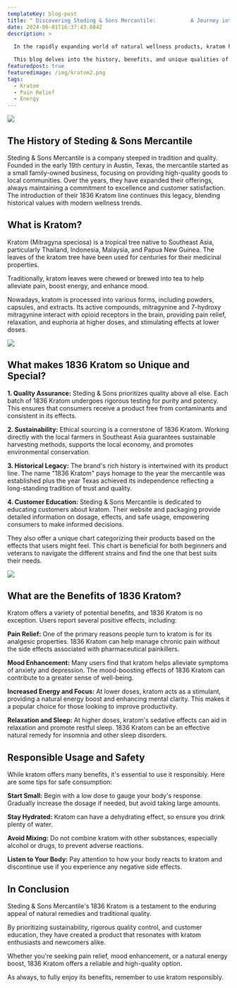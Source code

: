 ```yaml
---
templateKey: blog-post
title: " Discovering Steding & Sons Mercantile:           A Journey into 1836 Kratom"
date: 2024-06-01T16:37:43.084Z
description: >
  
  In the rapidly expanding world of natural wellness products, kratom has emerged as a significant player, and leading this trend is one of our favorite brands, Steding & Sons Mercantile, renowned for its premium product line, 1836 Kratom.

  This blog delves into the history, benefits, and unique qualities of 1836 Kratom, shedding light on why this product has garnered a loyal following.
featuredpost: true
featuredimage: /img/kratom2.png
tags:
  - Kratom
  - Pain Relief
  - Energy
---
```

![](/img/kratom2.png)

## **The History of Steding & Sons Mercantile**

Steding & Sons Mercantile is a company steeped in tradition and quality. Founded in the early 19th century in Austin, Texas, the mercantile started as a small family-owned business, focusing on providing high-quality goods to local communities. Over the years, they have expanded their offerings, always maintaining a commitment to excellence and customer satisfaction. The introduction of their 1836 Kratom line continues this legacy, blending historical values with modern wellness trends.

## **What is Kratom?**

Kratom (Mitragyna speciosa) is a tropical tree native to Southeast Asia, particularly Thailand, Indonesia, Malaysia, and Papua New Guinea. The leaves of the kratom tree have been used for centuries for their medicinal properties.

Traditionally, kratom leaves were chewed or brewed into tea to help alleviate pain, boost energy, and enhance mood.

Nowadays, kratom is processed into various forms, including powders, capsules, and extracts. Its active compounds, mitragynine and 7-hydroxy mitragynine interact with opioid receptors in the brain, providing pain relief, relaxation, and euphoria at higher doses, and stimulating effects at lower doses.

![](/img/kratom1.webp)

## **What makes 1836 Kratom so Unique and Special?**

**1. Quality Assurance:** Steding & Sons prioritizes quality above all else. Each batch of 1836 Kratom undergoes rigorous testing for purity and potency. This ensures that consumers receive a product free from contaminants and consistent in its effects.

**2. Sustainability:** Ethical sourcing is a cornerstone of 1836 Kratom. Working directly with the local farmers in Southeast Asia guarantees sustainable harvesting methods, supports the local economy, and promotes environmental conservation.

**3. Historical Legacy:** The brand's rich history is intertwined with its product line. The name "1836 Kratom" pays homage to the year the mercantile was established plus the year Texas achieved its independence reflecting a long-standing tradition of trust and quality.

**4. Customer Education:** Steding & Sons Mercantile is dedicated to educating customers about kratom. Their website and packaging provide detailed information on dosage, effects, and safe usage, empowering consumers to make informed decisions.

They also offer a unique chart categorizing their products based on the effects that users might feel. This chart is beneficial for both beginners and veterans to navigate the different strains and find the one that best suits their needs.

![](/img/kratom-card.webp)

## What are the Benefits of 1836 Kratom?

Kratom offers a variety of potential benefits, and 1836 Kratom is no exception. Users report several positive effects, including:

**Pain Relief:** One of the primary reasons people turn to kratom is for its analgesic properties. 1836 Kratom can help manage chronic pain without the side effects associated with pharmaceutical painkillers.

**Mood Enhancement:** Many users find that kratom helps alleviate symptoms of anxiety and depression. The mood-boosting effects of 1836 Kratom can contribute to a greater sense of well-being.

**Increased Energy and Focus:** At lower doses, kratom acts as a stimulant, providing a natural energy boost and enhancing mental clarity. This makes it a popular choice for those looking to improve productivity.

**Relaxation and Sleep:** At higher doses, kratom's sedative effects can aid in relaxation and promote restful sleep. 1836 Kratom can be an effective natural remedy for insomnia and other sleep disorders.

## **Responsible Usage and Safety**

While kratom offers many benefits, it's essential to use it responsibly. Here are some tips for safe consumption:

**Start Small:** Begin with a low dose to gauge your body's response. Gradually increase the dosage if needed, but avoid taking large amounts.

**Stay Hydrated:** Kratom can have a dehydrating effect, so ensure you drink plenty of water.

**Avoid Mixing:** Do not combine kratom with other substances, especially alcohol or drugs, to prevent adverse reactions.

**Listen to Your Body:** Pay attention to how your body reacts to kratom and discontinue use if you experience any negative side effects.

## **In Conclusion**

Steding & Sons Mercantile's 1836 Kratom is a testament to the enduring appeal of natural remedies and traditional quality.

By prioritizing sustainability, rigorous quality control, and customer education, they have created a product that resonates with kratom enthusiasts and newcomers alike.

Whether you're seeking pain relief, mood enhancement, or a natural energy boost, 1836 Kratom offers a reliable and high-quality option.

As always, to fully enjoy its benefits, remember to use kratom responsibly.